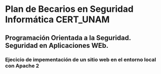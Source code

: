 # Plan de Becarios en Seguridad Informática CERT_UNAM
## Programación Orientada a la Seguridad. Seguridad en Aplicaciones WEb.
### Ejecicio de impementación de un sitio web en el entorno local con Apache 2